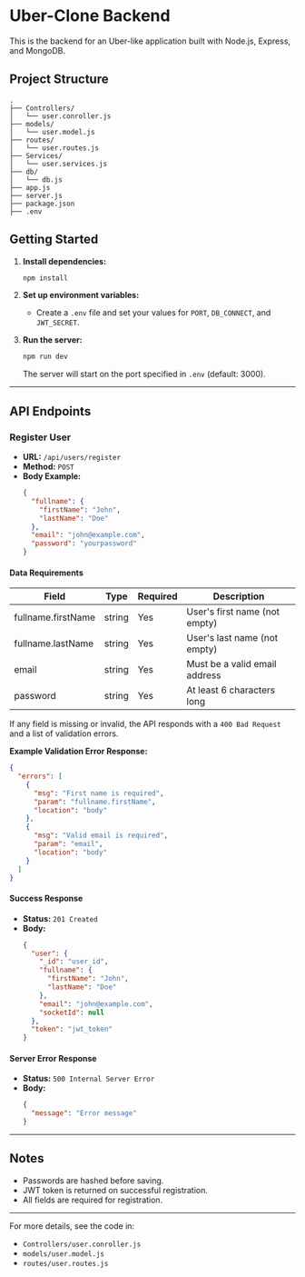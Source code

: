 # Uber-Clone Backend

This is the backend for an Uber-like application built with Node.js, Express, and MongoDB.

## Project Structure

```
.
├── Controllers/
│   └── user.conroller.js
├── models/
│   └── user.model.js
├── routes/
│   └── user.routes.js
├── Services/
│   └── user.services.js
├── db/
│   └── db.js
├── app.js
├── server.js
├── package.json
├── .env
```

## Getting Started

1. **Install dependencies:**
   ```sh
   npm install
   ```

2. **Set up environment variables:**
   - Create a `.env` file and set your values for `PORT`, `DB_CONNECT`, and `JWT_SECRET`.

3. **Run the server:**
   ```sh
   npm run dev
   ```
   The server will start on the port specified in `.env` (default: 3000).

---

## API Endpoints

### Register User

- **URL:** `/api/users/register`
- **Method:** `POST`
- **Body Example:**
  ```json
  {
    "fullname": {
      "firstName": "John",
      "lastName": "Doe"
    },
    "email": "john@example.com",
    "password": "yourpassword"
  }
  ```

#### Data Requirements

| Field                  | Type   | Required | Description                        |
|------------------------|--------|----------|------------------------------------|
| fullname.firstName     | string | Yes      | User's first name (not empty)      |
| fullname.lastName      | string | Yes      | User's last name (not empty)       |
| email                  | string | Yes      | Must be a valid email address      |
| password               | string | Yes      | At least 6 characters long         |

If any field is missing or invalid, the API responds with a `400 Bad Request` and a list of validation errors.

**Example Validation Error Response:**
```json
{
  "errors": [
    {
      "msg": "First name is required",
      "param": "fullname.firstName",
      "location": "body"
    },
    {
      "msg": "Valid email is required",
      "param": "email",
      "location": "body"
    }
  ]
}
```

#### Success Response

- **Status:** `201 Created`
- **Body:**
  ```json
  {
    "user": {
      "_id": "user_id",
      "fullname": {
        "firstName": "John",
        "lastName": "Doe"
      },
      "email": "john@example.com",
      "socketId": null
    },
    "token": "jwt_token"
  }
  ```

#### Server Error Response

- **Status:** `500 Internal Server Error`
- **Body:**
  ```json
  {
    "message": "Error message"
  }
  ```

---

## Notes

- Passwords are hashed before saving.
- JWT token is returned on successful registration.
- All fields are required for registration.

---

For more details, see the code in:
- `Controllers/user.conroller.js`
- `models/user.model.js`
- `routes/user.routes.js`